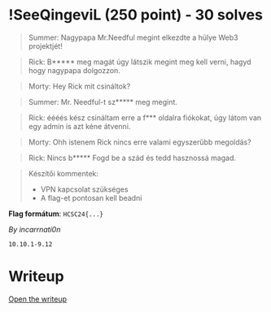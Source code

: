# !SeeQingeviL (250 point) - 30 solves
> Summer: Nagypapa Mr.Needful megint elkezdte a hülye Web3 projektjét!

> Rick: B***** meg magát úgy látszik megint meg kell verni, hagyd hogy nagypapa dolgozzon.

> Morty: Hey Rick mit csináltok?

> Summer: Mr. Needful-t sz***** meg megint.

> Rick: éééés kész csináltam erre a f*** oldalra fiókokat, úgy látom van egy admin is azt kéne átvenni.

> Morty: Ohh istenem Rick nincs erre valami egyszerűbb megoldás?

> Rick: Nincs b***** Fogd be a szád és tedd hasznossá magad.

> Készítői kommentek:
> - VPN kapcsolat szükséges
> - A flag-et pontosan kell beadni

**Flag formátum**: `HCSC24{...}`

*By incarrnati0n*

`10.10.1-9.12`

# Writeup
[Open the writeup](WRITEUP.md)